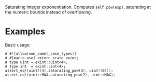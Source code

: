 Saturating integer exponentiation. Computes `self.pow(exp)`,
saturating at the numeric bounds instead of overflowing.

# Examples

Basic usage:

```
# #![allow(non_camel_case_types)]
# #[macro_use] extern crate exint;
# type uint = exint::uint<4>;
# type int  = exint::int<4>;
assert_eq!(uint!(4).saturating_pow(3), uint!(64));
assert_eq!(uint::MAX.saturating_pow(2), uint::MAX);
```
